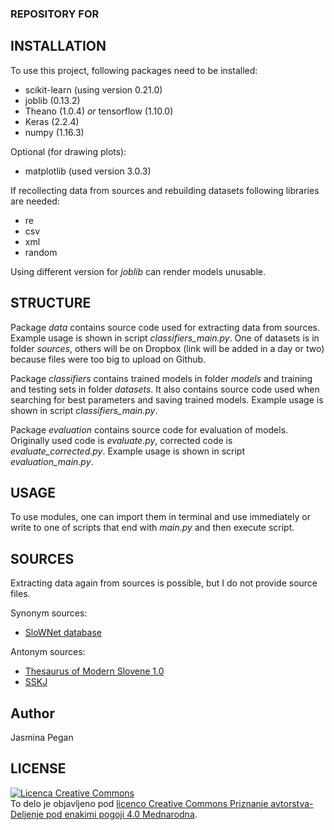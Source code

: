 ### REPOSITORY FOR 

## INSTALLATION
To use this project, following packages need to be installed:
* scikit-learn (using version 0.21.0)
* joblib (0.13.2)
* Theano (1.0.4) _or_ tensorflow (1.10.0)
* Keras (2.2.4)
* numpy (1.16.3)

Optional (for drawing plots):
* matplotlib (used version 3.0.3)

If recollecting data from sources and rebuilding datasets following libraries are needed:
* re
* csv
* xml
* random

Using different version for _joblib_ can render models unusable.

## STRUCTURE
Package _data_ contains source code used for extracting data from sources. Example usage is shown in script *classifiers_main.py*. One of datasets is in folder _sources_, others will be on Dropbox (link will be added in a day or two) because files were too big to upload on Github.

Package _classifiers_ contains trained models in folder _models_ and
training and testing sets in folder _datasets_. It also contains 
source code used when searching for best parameters and saving trained models.
Example usage is shown in script *classifiers_main.py*.

Package _evaluation_ contains source code for evaluation of models.
Originally used code is _evaluate.py_, corrected code is *evaluate_corrected.py*.
Example usage is shown in script *evaluation_main.py*.

## USAGE
To use modules, one can import them in terminal and use immediately
or write to one of scripts that end with _main.py_ and then execute script.

## SOURCES
Extracting data again from sources is possible, but I do not provide source files.

Synonym sources:
* [SloWNet database](https://www.clarin.si/repository/xmlui/handle/11356/1026)

Antonym sources:
* [Thesaurus of Modern Slovene 1.0](https://www.clarin.si/repository/xmlui/handle/11356/1166)
* [SSKJ](https://fran.si/)

## Author
Jasmina Pegan

## LICENSE
<a rel="license" href="http://creativecommons.org/licenses/by-sa/4.0/"><img alt="Licenca Creative Commons" style="border-width:0" src="https://i.creativecommons.org/l/by-sa/4.0/88x31.png" /></a><br />To delo je objavljeno pod <a rel="license" href="http://creativecommons.org/licenses/by-sa/4.0/">licenco Creative Commons Priznanje avtorstva-Deljenje pod enakimi pogoji 4.0 Mednarodna</a>.
